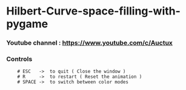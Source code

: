 # Hilbert-Curve-space-filling-with-pygame

### Youtube channel : https://www.youtube.com/c/Auctux

### Controls
        # ESC   ->  to quit ( Close the window )
        # R     ->  to restart ( Reset the animation )
        # SPACE ->  to switch between color modes
